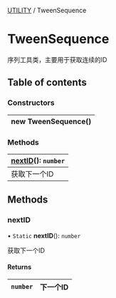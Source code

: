 [UTILITY](../groups/Core.UTILITY.md) / TweenSequence

# TweenSequence <Badge type="tip" text="Class" /> <Score text="TweenSequence" />

<p class="content-big"> 序列工具类，主要用于获取连续的ID </p>

## Table of contents

### Constructors <Score text="Constructors" /> 
| **new TweenSequence**()  |
| :----- |

### Methods <Score text="Methods" /> 
| **[nextID](mw.TweenSequence.md#nextid)**(): `number`  |
| :-----|
| 获取下一个ID|

## Methods

### nextID <Score text="nextID" /> 

• `Static` **nextID**(): `number` 

获取下一个ID

#### Returns

| `number` | 下一个ID |
| :------ | :------ |

